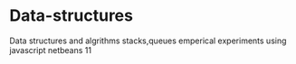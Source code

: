 # Data-structures
Data structures and algrithms stacks,queues emperical experiments using javascript netbeans 11

